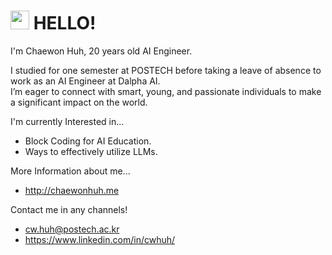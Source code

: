 # <img src="https://raw.githubusercontent.com/MartinHeinz/MartinHeinz/master/wave.gif" width="30px" height="30px"> HELLO!

I'm Chaewon Huh, 20 years old AI Engineer.

I studied for one semester at POSTECH before taking a leave of absence to work as an AI Engineer at Dalpha AI.  
I’m eager to connect with smart, young, and passionate individuals to make a significant impact on the world.

I'm currently Interested in...  
- Block Coding for AI Education.  
- Ways to effectively utilize LLMs.

More Information about me...  
- http://chaewonhuh.me

Contact me in any channels!  
- cw.huh@postech.ac.kr  
- https://www.linkedin.com/in/cwhuh/
